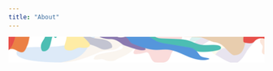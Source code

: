 ```yaml
---
title: "About"
---
```



<column class="about__swirl__top" mode="full">

<block>

<img class="get-scrt__align-img" src="../../src/assets/swirl-about-top.svg" /> 

</block>

</column>







<!-- content -->
<column class="about-secret-network-page" >

<block >

<about-secret-network>

</about-secret-network>

</block>

</column>



<!-- Hero -->
<!-- <column class=" page__cover">

<block >

<about-secret-network-hero>

</about-secret-network-hero>

</block>

</column> -->







<!-- Intro -->

<!-- <column class="spacer-s bg-black">

<block >

<about-secret-network-more-privacy>

</about-secret-network-more-privacy>

</block>

</column> -->










<!-- Use cases -->

<!-- <column class="">

<block class="">

<about-secret-network-cases>

</about-secret-network-cases>

</block>

</column> -->






<!-- Technology -->

<!-- <column class="page__bg__dark">

<block >

<about-secret-network-contracts></about-secret-network-contracts>

</block>

</column> -->







<!-- Our vision -->
<!-- <column >

<block >

<about-secret-network-build></about-secret-network-build>

</block>

</column> -->







<!-- Supported by -->
<!-- <column class=" page__bg__black " >

<block >

<about-secret-network-supported></about-secret-network-supported>

</block>

</column > -->








<!-- Our mission -->
<!-- <column class="spacer-s page__block page__bg__dark" mode="slim">

<block >

<div >
<h4 class="big-title-eyebrow">OUR MISSION</h4>

<h1 class="big-title"> Privacy is a human right <span>& necessity</span> </h1>
    
</div>

</block>

<block >

<div >

<p class="page__text-xbig">
    We believe the decentralized web—powered by blockchain technology—has the potential to empower creators, business owners, and individuals like never before. But to get there, we need privacy.
    <br />
    <br />
    While transparency in blockchain serves an important purpose, total openness is not sustainable. And it will, ironically, cripple our ability to express ourselves, connect with others, and our capacity for creativity and innovation.
    <br />
    <br />
    Now that Web3 is still in full development we have a chance to turn this around and create a web that’s truly empowering.
</p>

</div>

</block>

</column> -->







<!-- General CTAs -->
<column class="spacer-s" number="3" number-m="2" number-s="1">

<block >

<general-ctas id="get-started"></general-ctas>

</block>

<block >

<general-ctas id="build-on-secret"></general-ctas>

</block>

<block >

<general-ctas id="join-the-community"></general-ctas>

</block>

</column >

